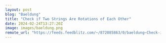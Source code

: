 ```yaml
---
layout: post
blog: "Baeldung"
title: "Check if Two Strings Are Rotations of Each Other"
date: 2024-02-24T13:27:20Z
image: images/baeldung.png
remote_url: "https://feeds.feedblitz.com/~/872085863/0/baeldung~Check-if-Two-Strings-Are-Rotations-of-Each-Other"
---
```

